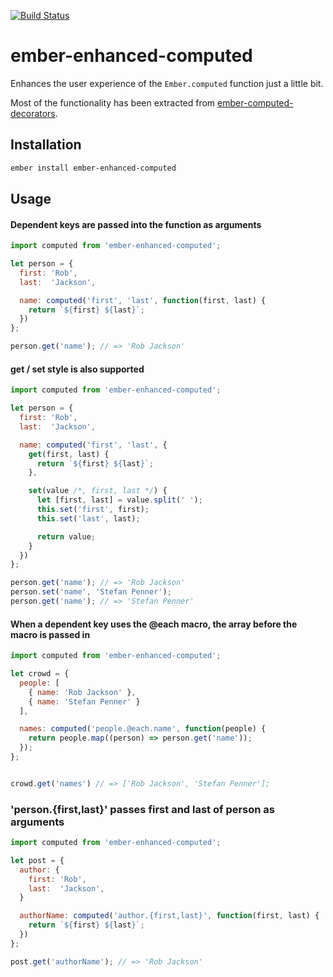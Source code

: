 [![Build Status](https://travis-ci.org/martndemus/ember-enhanced-computed.svg?branch=master)](https://travis-ci.org/martndemus/ember-enhanced-computed)

# ember-enhanced-computed

Enhances the user experience of the `Ember.computed` function just a little bit.

Most of the functionality has been extracted from [ember-computed-decorators](https://github.com/rwjblue/ember-computed-decorators).

## Installation

```sh
ember install ember-enhanced-computed
```

## Usage

#### Dependent keys are passed into the function as arguments

```js
import computed from 'ember-enhanced-computed';

let person = {
  first: 'Rob',
  last:  'Jackson',

  name: computed('first', 'last', function(first, last) {
    return `${first} ${last}`;
  })
};

person.get('name'); // => 'Rob Jackson'
```

#### get / set style is also supported

```js
import computed from 'ember-enhanced-computed';

let person = {
  first: 'Rob',
  last:  'Jackson',

  name: computed('first', 'last', {
    get(first, last) {
      return `${first} ${last}`;
    },

    set(value /*, first, last */) {
      let [first, last] = value.split(' ');
      this.set('first', first);
      this.set('last', last);

      return value;
    }
  })
};

person.get('name'); // => 'Rob Jackson'
person.set('name', 'Stefan Penner');
person.get('name'); // => 'Stefan Penner'
```

#### When a dependent key uses the @each macro, the array before the macro is passed in

```js
import computed from 'ember-enhanced-computed';

let crowd = {
  people: [
    { name: 'Rob Jackson' },
    { name: 'Stefan Penner' }
  ],

  names: computed('people.@each.name', function(people) {
    return people.map((person) => person.get('name'));
  });
};


crowd.get('names') // => ['Rob Jackson', 'Stefan Penner'];
```

### 'person.{first,last}' passes first and last of person as arguments

```js
import computed from 'ember-enhanced-computed';

let post = {
  author: {
    first: 'Rob',
    last:  'Jackson',
  }

  authorName: computed('author.{first,last}', function(first, last) {
    return `${first} ${last}`;
  })
};

post.get('authorName'); // => 'Rob Jackson'
```
